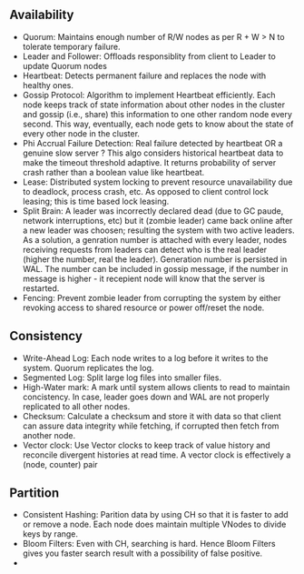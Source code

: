 ## Availability 
* Quorum: Maintains enough number of R/W nodes as per R + W > N to tolerate temporary failure. 
* Leader and Follower: Offloads responsiblity from client to Leader to update Quorum nodes
* Heartbeat: Detects permanent failure and replaces the node with healthy ones. 
* Gossip Protocol: Algorithm to implement Heartbeat efficiently. Each node keeps track of state information about other nodes in the cluster and gossip (i.e., share) this information to one other random node every second. This way, eventually, each node gets to know about the state of every other node in the cluster.
* Phi Accrual Failure Detection: Real failure detected by heartbeat OR a genuine slow server ? This algo considers historical heartbeat data to make the timeout threshold adaptive. It returns probability of server crash rather than a boolean value like heartbeat.
* Lease: Distributed system locking to prevent resource unavailability due to deadlock, process crash, etc. As opposed to client control lock leasing; this is time based lock leasing. 
* Split Brain: A leader was incorrectly declared dead (due to GC paude, network interruptions, etc) but it (zombie leader) came back online after a new leader was choosen; resulting the system with two active leaders. As a solution, a genration number is attached with every leader, nodes receiving requests from leaders can detect who is the real leader (higher the number, real the leader). Generation number is persisted in WAL. The number can be included in gossip message, if the number in message is higher - it recepient node will know that the server is restarted. 
* Fencing: Prevent zombie leader from corrupting the system by either revoking access to shared resource or power off/reset the node. 

## Consistency
* Write-Ahead Log: Each node writes to a log before it writes to the system. Quorum replicates the log. 
* Segmented Log: Split large log files into smaller files. 
* High-Water mark: A mark until system allows clients to read to maintain concistency. In case, leader goes down and WAL are not properly replicated to all other nodes. 
* Checksum: Calculate a checksum and store it with data so that client can assure data integrity while fetching, if corrupted then fetch from another node.
* Vector clock: Use Vector clocks to keep track of value history and reconcile divergent histories at read time. A vector clock is effectively a (node, counter) pair

## Partition 
* Consistent Hashing: Parition data by using CH so that it is faster to add or remove a node. Each node does maintain multiple VNodes to divide keys by range. 
* Bloom Filters: Even with CH, searching is hard. Hence Bloom Filters gives you faster search result with a possibility of false positive. 
* 
